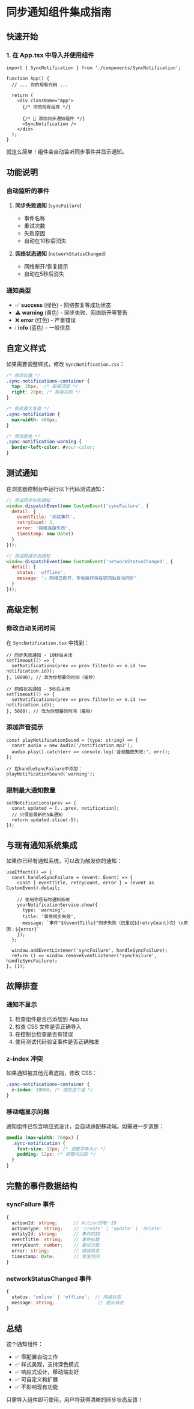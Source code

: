 # 同步通知组件集成指南

## 快速开始

### 1. 在 App.tsx 中导入并使用组件

```tsx
import { SyncNotification } from './components/SyncNotification';

function App() {
  // ... 你的现有代码 ...

  return (
    <div className="App">
      {/* 你的现有组件 */}
      
      {/* 🔧 添加同步通知组件 */}
      <SyncNotification />
    </div>
  );
}
```

就这么简单！组件会自动监听同步事件并显示通知。

## 功能说明

### 自动监听的事件

1. **同步失败通知** (`syncFailure`)
   - 事件名称
   - 重试次数
   - 失败原因
   - 自动在10秒后消失

2. **网络状态通知** (`networkStatusChanged`)
   - 网络断开/恢复提示
   - 自动在5秒后消失

### 通知类型

- ✅ **success** (绿色) - 网络恢复等成功状态
- ⚠️ **warning** (黄色) - 同步失败、网络断开等警告
- ❌ **error** (红色) - 严重错误
- ℹ️ **info** (蓝色) - 一般信息

## 自定义样式

如果需要调整样式，修改 `SyncNotification.css`：

```css
/* 修改位置 */
.sync-notifications-container {
  top: 20px;  /* 距离顶部 */
  right: 20px; /* 距离右侧 */
}

/* 修改最大宽度 */
.sync-notification {
  max-width: 400px;
}

/* 修改颜色 */
.sync-notification-warning {
  border-left-color: #your-color;
}
```

## 测试通知

在浏览器控制台中运行以下代码测试通知：

```javascript
// 测试同步失败通知
window.dispatchEvent(new CustomEvent('syncFailure', {
  detail: {
    eventTitle: '测试事件',
    retryCount: 3,
    error: '网络连接失败',
    timestamp: new Date()
  }
}));

// 测试网络状态通知
window.dispatchEvent(new CustomEvent('networkStatusChanged', {
  detail: {
    status: 'offline',
    message: '⚠️ 网络已断开，本地操作将在联网后自动同步'
  }
}));
```

## 高级定制

### 修改自动关闭时间

在 `SyncNotification.tsx` 中找到：

```tsx
// 同步失败通知 - 10秒后关闭
setTimeout(() => {
  setNotifications(prev => prev.filter(n => n.id !== notification.id));
}, 10000); // 改为你想要的时间（毫秒）

// 网络状态通知 - 5秒后关闭
setTimeout(() => {
  setNotifications(prev => prev.filter(n => n.id !== notification.id));
}, 5000); // 改为你想要的时间（毫秒）
```

### 添加声音提示

```tsx
const playNotificationSound = (type: string) => {
  const audio = new Audio('/notification.mp3');
  audio.play().catch(err => console.log('音频播放失败:', err));
};

// 在handleSyncFailure中添加：
playNotificationSound('warning');
```

### 限制最大通知数量

```tsx
setNotifications(prev => {
  const updated = [...prev, notification];
  // 只保留最新的5条通知
  return updated.slice(-5);
});
```

## 与现有通知系统集成

如果你已经有通知系统，可以改为触发你的通知：

```tsx
useEffect(() => {
  const handleSyncFailure = (event: Event) => {
    const { eventTitle, retryCount, error } = (event as CustomEvent).detail;
    
    // 使用你现有的通知系统
    yourNotificationService.show({
      type: 'warning',
      title: '事件同步失败',
      message: `事件"${eventTitle}"同步失败（已重试${retryCount}次）\n原因：${error}`
    });
  };

  window.addEventListener('syncFailure', handleSyncFailure);
  return () => window.removeEventListener('syncFailure', handleSyncFailure);
}, []);
```

## 故障排查

### 通知不显示

1. 检查组件是否已添加到 App.tsx
2. 检查 CSS 文件是否正确导入
3. 在控制台检查是否有错误
4. 使用测试代码验证事件是否正确触发

### z-index 冲突

如果通知被其他元素遮挡，修改 CSS：

```css
.sync-notifications-container {
  z-index: 10000; /* 增加这个值 */
}
```

### 移动端显示问题

通知组件已包含响应式设计，会自动适配移动端。如需进一步调整：

```css
@media (max-width: 768px) {
  .sync-notification {
    font-size: 12px; /* 调整字体大小 */
    padding: 12px; /* 调整内边距 */
  }
}
```

## 完整的事件数据结构

### syncFailure 事件

```typescript
{
  actionId: string;      // Action的唯一ID
  actionType: string;    // 'create' | 'update' | 'delete'
  entityId: string;      // 事件的ID
  eventTitle: string;    // 事件标题
  retryCount: number;    // 重试次数
  error: string;         // 错误信息
  timestamp: Date;       // 发生时间
}
```

### networkStatusChanged 事件

```typescript
{
  status: 'online' | 'offline';  // 网络状态
  message: string;                // 提示消息
}
```

## 总结

这个通知组件：
- ✅ 零配置自动工作
- ✅ 样式美观，支持深色模式
- ✅ 响应式设计，移动端友好
- ✅ 可自定义和扩展
- ✅ 不影响现有功能

只需导入组件即可使用，用户将获得清晰的同步状态反馈！
